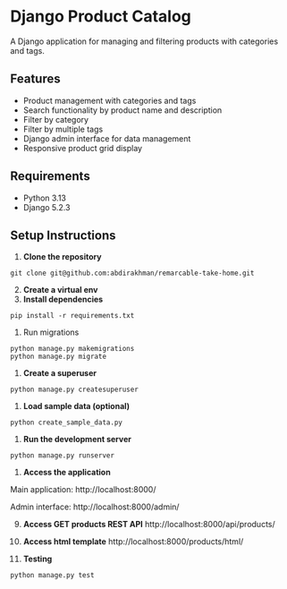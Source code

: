 # Django Product Catalog

A Django application for managing and filtering products with categories and tags.

## Features

- Product management with categories and tags
- Search functionality by product name and description
- Filter by category
- Filter by multiple tags
- Django admin interface for data management
- Responsive product grid display

## Requirements

- Python 3.13
- Django 5.2.3

## Setup Instructions

1. **Clone the repository**
```
git clone git@github.com:abdirakhman/remarcable-take-home.git
```

2. **Create a virtual env**
3. **Install dependencies**
```
pip install -r requirements.txt
```
1. Run migrations
```
python manage.py makemigrations
python manage.py migrate
```
1. **Create a superuser**
```
python manage.py createsuperuser
```
1. **Load sample data (optional)**
```
python create_sample_data.py
```
1. **Run the development server**
```
python manage.py runserver
```
1. **Access the application**

Main application: http://localhost:8000/

Admin interface: http://localhost:8000/admin/

9. **Access GET products REST API**
http://localhost:8000/api/products/

10. **Access html template**
http://localhost:8000/products/html/

11. **Testing**
```
python manage.py test
```

